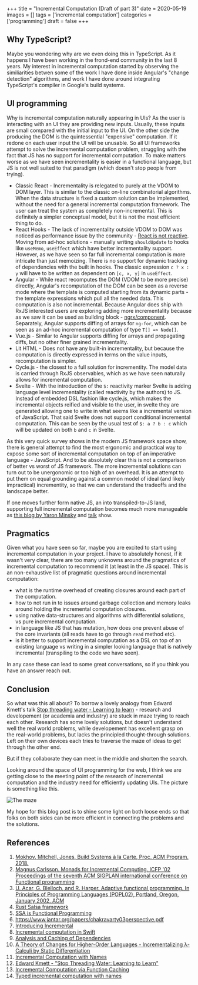 +++
title = "Incremental Computation (Draft of part 3)"
date = 2020-05-19
images = []
tags = ['incremental computation']
categories = ['programming']
draft = false
+++

## Why TypeScript?

Maybe you wondering why are we even doing this in TypeScript. As it happens I
have been working in the frond-end community in the last 8 years. My interest
in incremental computation started by observing the similiarities betwen some
of the work I have done inside Angular's "change detection" algorithms, and
work I have done around integrating TypeScript's compiler in Google's build
systems.

## UI programming 

Why is incremental computation naturally appearing in UIs? As the user is
interacting with an UI they are providing new inputs. Usually, these inputs are
small compared with the initial input to the UI. On the other side the
producing the DOM is the quintessential "expensive" computation. If it redone
on each user input the UI will be unusable. So all UI frameworks attempt to
solve the incremental computation problem, struggling with the fact that JS has
no support for incremental computation. To make matters worse as we have seen
incrementality is easier in a functional language, but JS is not well suited to
that paradigm (which doesn't stop people from trying).

- Classic React - Incrementality is relegated to purely at the VDOM to DOM
  layer. This is similar to the classic on-line combinatorial algorithms. When
  the data structure is fixed a custom solution can be implemented, without the
  need for a general incremental computation framework. The user can treat the
  system as completely non-incremental. This is definitely a simpler conceptual
  model, but it is not the most efficient thing to do.
- React Hooks - The lack of incrementality outside VDOM to DOM was noticed as
  performance issue by the community - [React is not
  reactive](https://gist.github.com/sw-yx/9bf1fad03185613a4c19ef5352d90a09).
  Moving from ad-hoc solutions - manually writing `shouldUpdate` to hooks like
  `useMemo`, `useEffect` which have better incrementality support.  However, as
  we have seen so far full incremental computation is more intricate than just
  memoizing. There is no support for dynamic tracking of dependencies with the
  built in hooks. The classic expression `c ? x : y` will have to be written as
  dependent on `[c, x, y]` in `useEffect`. 
- Angular - While react recomputes the DOM (VDOM to be more precise) directly,
  Angular's recomputation of the DOM can be seen as a reverse mode where the
  template is computed starting from its dynamic parts - the template
  expressions which pull all the needed data. This computation is also not
  incremental. Because Angular does ship with RxJS interested users are exploring
  adding more incrementality because as we saw it can be used as building
  block - [ngrx/component](https://ngrx.io/guide/component).  Separately,
  Angular supports diffing of arrays for `ng-for`, which can be
  seen as an ad-hoc incremental computation of type `T[] => Node[]`.
- Vue.js - Similar to Angular supports diffing for arrays and propagating
  diffs, but no other finer grained incrementality. 
- Lit HTML - Does not have any built-in incrementality, but because the
  computation is directly expressed in terms on the value inputs, recomputation
  is simpler.
- Cycle.js - the closest to a full solution for incrementity. The model data is
  carried through RxJS observables, which as we have seen naturally allows for
  incremental computation.
- Svelte - With the introduction of the `$:` reactivity marker Svelte is adding
  language level incrementality (called reactivity by the authors) to JS.
  Instead of embedded DSL fashion like cycle.js, which makes the incremental
  objects reified and visible to the user, in svelte they are generated allowing
  one to write in what seems like a incremental version of JavaScript. That
  said Svelte does not support conditional incremental computation. This can
  be seen by the usual test of `$: a ? b : c` which will be updated on both
  `b` and `c` in Svelte.

As this very quick survey shows in the modern JS framework space show, there is
general attempt to find the most ergonomic and practical way to expose some
sort of incremental computation on top of an imperative language - JavaScript.
And to be absolutely clear this is not a comparison of better vs worst of JS
framework. The more incremental solutions can turn out to be unergonomic or too
high of an overhead. It is an attempt to put them on equal grounding against a
common model of ideal (and likely impractical) incrementity, so that we can
understand the tradeoffs and the landscape better.

If one moves further form native JS, an into transpiled-to-JS land, supporting
full incremental computation becomes much more manageable as [this blog by
Yaron
Minsky]([https://blog.janestreet.com/self-adjusting-dom-and-diffable-data/) and
[talk](https://www.youtube.com/watch?v=R3xX37RGJKE) show.

## Pragmatics

Given what you have seen so far, maybe you are excited to start using
incremental computation in your project. I have to absolutely honest, if it
wasn't very clear, there are too many unknowns around the pragmatics of
incremental computation to recommend it (at least in the JS space). This is
an non-exhaustive list of pragmatic questions around incremental computation:

- what is the runtime overhead of creating closures around each part of the
  computation. 
- how to not run in to issues around garbage collection and memory leaks around
  holding the incremental computation closures.
- using native data-structures and algorithms with differential solutions, vs
  pure incremental computation.
- in language like JS that has mutation, how does one prevent abuse of the 
  core invariants (all reads have to go through `read` method etc).
- is it better to support incremental computation as a DSL on top of an
  existing language vs writing in a simpler looking language that is natively
  incremental (transpiling to the code we have seen). 

In any case these can lead to some great conversations, so if you think you
have an answer reach out.

## Conclusion

So what was this all about? To borrow a lovely analogy from Edward Kmett's talk
[Stop threading water - Learning to
learn](https://www.youtube.com/watch?v=j0XmixCsWjs) - research and developement
(or academia and industry) are stuck in maze trying to reach each other.
Research has some lovely solutions, but doesn't understand well the real world
problems, while developement has excellent grasp on the real-world problems,
but lacks the principled thought-through solutions. Left on their own devices
each tries to traverse the maze of ideas to get through the other end.

But if they collaborate they can meet in the middle and shorten the search.

Looking around the space of UI programming for the web, I think we are getting
close to the meeting point of the research of incremental computation and the
industry need for efficiently updating UIs. The picture is something like this.

![The maze](/maze.png)

My hope for this blog post is to shine some light on both loose ends so that
folks on both sides can be more efficient in connecting the problems and the
solutions.

## References

1. [Mokhov, Mitchell, Jones, Build Systems à la Carte, Proc. ACM Program, 2018.](https://www.microsoft.com/en-us/research/uploads/prod/2018/03/build-systems.pdf)
1. [Magnus Carlsson. Monads for Incremental Computing. ICFP '02 Proceedings of the seventh ACM SIGPLAN international conference on Functional programming](https://dl.acm.org/doi/abs/10.1145/581478.581482)
1. [U. Acar, G. Blelloch, and R. Harper. Adaptive functional programming. In Principles of Programming Languages (POPL02), Portland, Oregon, January 2002. ACM](https://www.cs.cmu.edu/~guyb/papers/popl02.pdf)
1. [Rust Salsa framework](https://crates.io/crates/salsa)
1. [SSA is Functional Programming](https://www.cs.princeton.edu/~appel/papers/ssafun.pdf)
1. https://www.jantar.org/papers/chakravarty03perspective.pdf
1. [Introducing Incremental](https://blog.janestreet.com/introducing-incremental/)
1. [Incremental computation in Swift](https://github.com/chriseidhof/incremental-simplified)
1. [Analysis and Caching of Dependencies](http://citeseerx.ist.psu.edu/viewdoc/download?doi=10.1.1.32.1230&rep=rep1&type=pdf)
1. [A Theory of Changes for Higher-Order Languages - Incrementalizing λ-Calculi by Static Differentiation](https://arxiv.org/abs/1312.0658) 
1. [Incremental Computation with Names](https://arxiv.org/pdf/1503.07792.pdf)
1. [Edward Kmett - "Stop Threading Water: Learning to Learn"](https://www.youtube.com/watch?v=j0XmixCsWjs)
1. [Incremental Computation via Function Caching](https://dl.acm.org/doi/pdf/10.1145/75277.75305?download=true)
1. [Typed incremental computation with names](https://arxiv.org/pdf/1808.07826.pdf)
